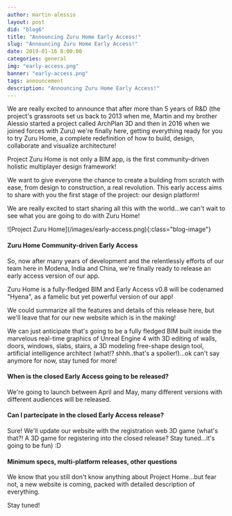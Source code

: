 ```yaml
---
author: martin-alessio
layout: post
did: "blog6"
title: "Announcing Zuru Home Early Access!"
slug: "Announcing Zuru Home Early Access!"
date: 2019-01-16 8:00:00
categories: general
img: "early-access.png"
banner: "early-access.png"
tags: announcement
description: "Announcing Zuru Home Early Access!"
---
```

We are really excited to announce that after more than 5 years of R&D (the project's grassroots set us back to 2013 when me, Martin and my brother Alessio started a project called ArchPlan 3D and then in 2016 when we joined forces with Zuru) we're finally here, getting everything ready for you to try Zuru Home, a complete redefinition of how to build, design, collaborate and visualize architecture!

Project Zuru Home is not only a BIM app, is the first community-driven holistic multiplayer design framework!

We want to give everyone the chance to create a building from scratch with ease, from design to construction, a real revolution. This early access aims to share with you the first stage of the project: our design platform!

We are really excited to start sharing all this with the world...we can't wait to see what you are going to do with Zuru Home!
<div markdown="1" class="blog-image-container">
![Project Zuru Home](/images/early-access.png){:class="blog-image"}
</div>

#### Zuru Home Community-driven Early Access

So, now after many years of development and the relentlessly efforts of our team here in Modena, India and China, we're finally ready to release an early access version of our app.

Zuru Home is a fully-fledged BIM and Early Access v0.8 will be codenamed "Hyena", as a famelic but yet powerful version of our app!

We could summarize all the features and details of this release here, but we'll leave that for our new website which is in the making! 

We can just anticipate that's going to be a fully fledged BIM built inside the marvelous real-time graphics of Unreal Engine 4 with 3D editing of walls, doors, windows, slabs, stairs, a 3D modeling free-shape design tool, artificial intelligence architect (what!? shhh..that's a spolier!)...ok can't say anymore for now, stay tuned for more! 

#### When is the closed Early Access going to be released?

We're going to launch between April and May, many different versions with different audiences will be released.

#### Can I partecipate in the closed Early Access release?

Sure! We'll update our website with the registration web 3D game (what's that?! A 3D game for registering into the closed release? Stay tuned...it's going to be fun) :D

#### Minimum specs, multi-platform releases, other questions

We know that you still don't know anything about Project Home...but fear not, a new website is coming, packed with detailed description of everything. 

Stay tuned!
